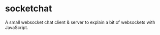 # socketchat
A small websocket chat client & server to explain a bit of websockets with JavaScript.
